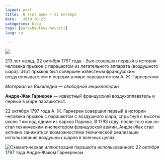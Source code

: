 ```yaml
---
layout: post
title:  В этот день — 22 октября
date:   2010-10-22
categories: blog
tags: [parashyutnye-novosti]
lang: ru

---
```

![]({{site.baseurl}}/img/posts/skd_2.jpg)

213 лет назад, 22 октября 1797 года - был совершен первый в истории человека прыжок с парашютом из летательного аппарата (воздушного шара). Этот прыжок был совершен известным французским воздухоплавателем и первым в мире парашютистом А. Ж. Гарнереном

*Материал из Википедии — свободной энциклопедии*

**Андре-Жак Гарнерен** — известный французский воздухоплаватель и первый в мире парашютист.

22 октября 1797 года А. Ж. Гарнерен совершил первый в истории человека прыжок с парашютом с воздушного шара, спрыгнув с высоты около 1 км над одним из парков Парижа. В 1793 году, после того как он стал техническим инспектором французской армии, Андре-Жак стал активно заниматься возможностями технической реализации использования воздушных шаров в военных целях.

![Схематическая иллюстрация парашюта использованного 22 октября 1797 года Андре-Жаком Гарнереном](https://upload.wikimedia.org/wikipedia/commons/thumb/e/ef/First_parachute2.jpg/568px-First_parachute2.jpg)
